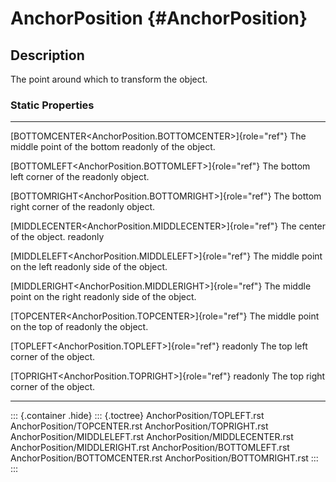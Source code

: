 AnchorPosition {#AnchorPosition}
==============

Description
-----------

The point around which to transform the object.

### Static Properties

  ----------------------------------------------------------- --------------------------------
  [BOTTOMCENTER\<AnchorPosition.BOTTOMCENTER\>]{role="ref"}   The middle point of the bottom
  readonly                                                    of the object.

  [BOTTOMLEFT\<AnchorPosition.BOTTOMLEFT\>]{role="ref"}       The bottom left corner of the
  readonly                                                    object.

  [BOTTOMRIGHT\<AnchorPosition.BOTTOMRIGHT\>]{role="ref"}     The bottom right corner of the
  readonly                                                    object.

  [MIDDLECENTER\<AnchorPosition.MIDDLECENTER\>]{role="ref"}   The center of the object.
  readonly                                                    

  [MIDDLELEFT\<AnchorPosition.MIDDLELEFT\>]{role="ref"}       The middle point on the left
  readonly                                                    side of the object.

  [MIDDLERIGHT\<AnchorPosition.MIDDLERIGHT\>]{role="ref"}     The middle point on the right
  readonly                                                    side of the object.

  [TOPCENTER\<AnchorPosition.TOPCENTER\>]{role="ref"}         The middle point on the top of
  readonly                                                    the object.

  [TOPLEFT\<AnchorPosition.TOPLEFT\>]{role="ref"} readonly    The top left corner of the
                                                              object.

  [TOPRIGHT\<AnchorPosition.TOPRIGHT\>]{role="ref"} readonly  The top right corner of the
                                                              object.
  ----------------------------------------------------------- --------------------------------

::: {.container .hide}
::: {.toctree}
AnchorPosition/TOPLEFT.rst AnchorPosition/TOPCENTER.rst
AnchorPosition/TOPRIGHT.rst AnchorPosition/MIDDLELEFT.rst
AnchorPosition/MIDDLECENTER.rst AnchorPosition/MIDDLERIGHT.rst
AnchorPosition/BOTTOMLEFT.rst AnchorPosition/BOTTOMCENTER.rst
AnchorPosition/BOTTOMRIGHT.rst
:::
:::

